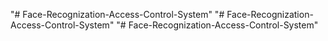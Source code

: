 "# Face-Recognization-Access-Control-System" 
"# Face-Recognization-Access-Control-System" 
"# Face-Recognization-Access-Control-System" 
